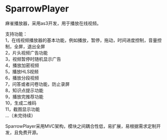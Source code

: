SparrowPlayer
=============

麻雀播放器，采用as3开发，用于播放在线视频。

支持功能：<br/>
1，在线视频播放器的基本功能，例如播放，暂停，拖动，时间进度控制，音量控制，全屏，退出全屏<br/>
2，片头视频广告功能<br/>
3，视频暂停时随机显示广告<br/>
4，播放加密视频<br/>
5，播放HLS视频<br/>
6，播放分段视频<br/>
7，问答或者问卷功能，防止录屏<br/>
8，知识点提示功能<br/>
9，播放完推荐功能<br/>
10，生成二维码<br/>
11，截图显示功能<br/>
...（未完待续）<br/>

SparrowPlayer采用MVC架构，模块之间耦合性低，易扩展，易根据需求定制开发，且免费开源。


